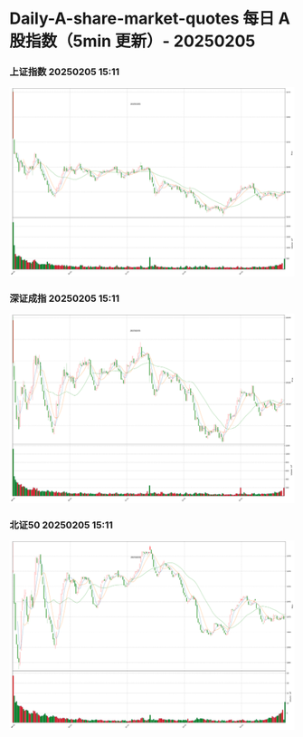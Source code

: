 
# Daily-A-share-market-quotes 每日 A 股指数（5min 更新）- 20250205

### 上证指数 20250205 15:11
![](./fig/2025/2/20250205-sh000001.png)

### 深证成指 20250205 15:11
![](./fig/2025/2/20250205-sz399001.png)

### 北证50 20250205 15:11
![](./fig/2025/2/20250205-bj899050.png)
